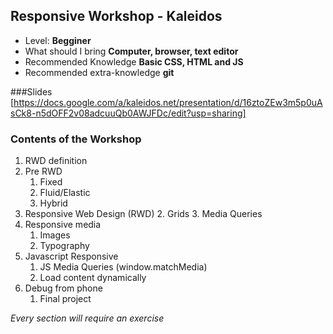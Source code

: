 ## Responsive Workshop - Kaleidos

- Level: **Begginer**
- What should I bring **Computer, browser, text editor**
- Recommended Knowledge **Basic CSS, HTML and JS**
- Recommended extra-knowledge **git**

###Slides
[https://docs.google.com/a/kaleidos.net/presentation/d/16ztoZEw3m5p0uAsCk8-n5dOFF2v08adcuuQb0AWJFDc/edit?usp=sharing]

### Contents of the Workshop
1. RWD definition
2. Pre RWD
    1. Fixed
    2. Fluid/Elastic
    3. Hybrid
4. Responsive Web Design (RWD)
    2. Grids
    3. Media Queries
5. Responsive media
    1. Images
    2. Typography
6. Javascript Responsive
    1. JS Media Queries (window.matchMedia)
    2. Load content dynamically
7. Debug from phone
    1. Final project

*Every section will require an exercise*
